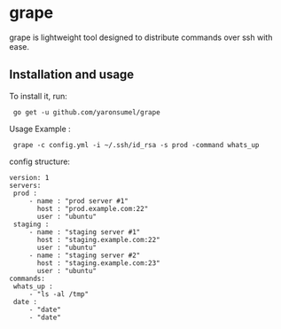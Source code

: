 # grape
grape is lightweight tool designed to distribute commands over ssh with ease.

 Installation and usage
 ----------------------

 To install it, run:

     go get -u github.com/yaronsumel/grape

 Usage Example :

     grape -c config.yml -i ~/.ssh/id_rsa -s prod -command whats_up

config structure:

 ```
version: 1
servers:
  prod :
      - name : "prod server #1"
        host : "prod.example.com:22"
        user : "ubuntu"
  staging :
      - name : "staging server #1"
        host : "staging.example.com:22"
        user : "ubuntu"
      - name : "staging server #2"
        host : "staging.example.com:23"
        user : "ubuntu"
commands:
  whats_up :
      - "ls -al /tmp"
  date :
      - "date"
      - "date"
 ```
